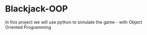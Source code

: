 # Blackjack-OOP
In this project we will use python to simulate the game - with Object Oriented Programming

